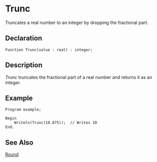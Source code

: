 # Trunc

Truncates a real number to an integer by dropping the fractional part.

## Declaration

    Function Trunc(value : real) : integer;

## Description

*Trunc* truncates the fractional part of a real number and returns it as an integer.

## Example

```
Program example;

Begin
    Writeln(Trunc(10.875));  // Writes 10
End.
```

## See Also

[Round](../round)
